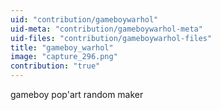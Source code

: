 ```yaml
---
uid: "contribution/gameboywarhol"
uid-meta: "contribution/gameboywarhol-meta"
uid-files: "contribution/gameboywarhol-files"
title: "gameboy_warhol"
image: "capture_296.png"
contribution: "true"
---
```


gameboy pop'art random maker